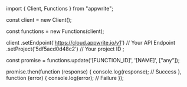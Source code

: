 import { Client, Functions } from "appwrite";

const client = new Client();

const functions = new Functions(client);

client
    .setEndpoint('https://cloud.appwrite.io/v1') // Your API Endpoint
    .setProject('5df5acd0d48c2') // Your project ID
;

const promise = functions.update('[FUNCTION_ID]', '[NAME]', ["any"]);

promise.then(function (response) {
    console.log(response); // Success
}, function (error) {
    console.log(error); // Failure
});
